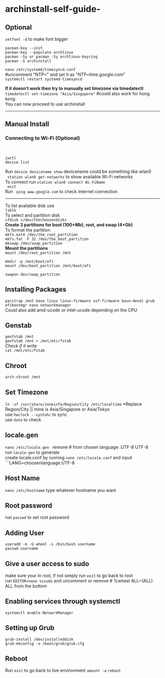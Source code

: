 # archinstall-self-guide-

## Optional
```setfont -d``` to make font bigger

```pacman-key --init```
<br>
```pacman-key --populate archlinux```
<br>
```pacman -Sy or pacman -Sy archlinux-keyring```
<br>
```pacman -S archinstall```
<br>

```nano /etc/systemd/timesyncd.conf```
<br>
#uncomment "NTP=" and set it as "NTP=time.google.com"
<br>
```systemctl restart systemd-timesyncd```
<br>


__If it doesn't work then try to manually set timezone via timedatectl__
<br>
``` timedatectl set-timezone "Asia/Singapore" ``` #could also work for hong kong
<br>
You can now proceed to use archinstall


---
## Manual Install

### Connecting to Wi-Fi (Optional)
<br>

```
iwctl
device list
```

Run ```device devicename show``` devicename could be something like wlan0 <br>
``` station wlan0 get-networks``` to show available Wi-Fi networks <br>
To connect run ```station wlan0 connect Wi-FiName``` <br>
``` exit``` <br>
Run ``` ping www.google.com``` to check internet connection

---

To list available disk use <br>
```lsblk```
<br>
To select and partition disk <br>
```cfdisk </dev/thechoosendisk> ```
<br>
**Create 3 partitions for boot (100+Mb), root, and swap (4+Gb)**
<br>
To format the partition <br>
```mkfs.ext4 /dev/the_root_partition``` <br>
```mkfs.fat -F 32 /dev/the_boot_partition``` <br>
```mkswap /dev/swap_partition```<br>
**Mount the partitions** <br>
```mount /dev/root_partition /mnt ```
```
mkdir -p /mnt/boot/efi
mount /dev/boot_partition /mnt/boot/efi
```
```swapon dev/swap_partition ```

## Installing Packages
``` pacstrap /mnt base linux linux-firmware sof-firmware base-devel grub efibootmgr nano networkmanager ``` <br>
Could also add amd-ucode or intel-ucode depending on the CPU
<br>
## Genstab

```genfstab /mnt``` <br>
```genfstab /mnt > /mnt/etc/fstab``` <br>
*Check if it write* <br>
```cat /mnt/etc/fstab``` <br>

## Chroot

```arch-chroot /mnt ``` <br>

## Set Timezone
``` ln -sf /usr/share/zoneinfo/Region/City /etc/localtime ``` *Replace Region/City || mine is Asia/Singapore or Asia/Tokyo <br>
use ```hwclock --systohc``` to sync <br>
use ```date``` to check

## locale.gen
```nano /etc/locale.gen ``` remove # from chosen language .UTF-8 UTF-8 <br>
run ```locale-gen``` to generate <br>
create locale.conf by running ```nano /etc/locale.conf``` and input ```LANG=choosenlanguage.UTF-8 <br>

## Host Name
```nano /etc/hostname``` type whatever hostname you want 

## Root password
run ```passwd``` to set root password

## Adding User

```
useradd -m -G wheel -s /bin/bash username
passwd username
```

## Give a user access to sudo
make sure your in root, if not simply run ```exit``` to go back to root <br>
run ```EDITOR=nano visudo``` and uncomment or remove # %wheel ALL=(ALL) ALL from the bottom

## Enabling services through systemctl
```systemctl enable NetworkManager```

## Setting up Grub
```grub-install /dev/installeddisk``` <br>
```grub-mkconfig -o /boot/grub/grub.cfg```

## Reboot
Run ```exit``` to go back to live environment
```umount -a```
```reboot```
